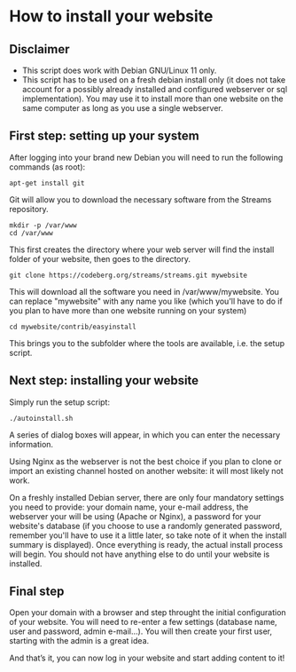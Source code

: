 # How to install your website

## Disclaimer

- This script does work with Debian GNU/Linux 11 only.
- This script has to be used on a fresh debian install only (it does not take account for a possibly already installed and configured webserver or sql implementation). You may use it to install more than one website on the same computer as long as you use a single webserver.

## First step: setting up your system

After logging into your brand new Debian you will need to run the following commands (as root):

    apt-get install git

Git will allow you to download the necessary software from the Streams repository.

    mkdir -p /var/www
    cd /var/www

This first creates the directory where your web server will find the install folder of your website, then goes to the directory.

    git clone https://codeberg.org/streams/streams.git mywebsite

This will download all the software you need in /var/www/mywebsite. You can replace "mywebsite" with any name you like (which you'll have to do if you plan to have more than one website running on your system)

    cd mywebsite/contrib/easyinstall

This brings you to the subfolder where the tools are available, i.e. the setup script.

## Next step: installing your website

Simply run the setup script:

    ./autoinstall.sh

A series of dialog boxes will appear, in which you can enter the necessary information.

Using Nginx as the webserver is not the best choice if you plan to clone or import an existing channel hosted on another website: it will most likely not work.

On a freshly installed Debian server, there are only four mandatory settings you need to provide: your domain name, your e-mail address, the webserver your will be using (Apache or Nginx), a password for your website's database (if you choose to use a randomly generated password, remember you'll have to use it a little later, so take note of it when the install summary is displayed). Once everything is ready, the actual install process will begin. You should not have anything else to do until your website is installed.

## Final step 

Open your domain with a browser and step throught the initial configuration of your website. You will need to re-enter a few settings (database name, user and password, admin e-mail…). You will then create your first user, starting with the admin is a great idea.

And that’s it, you can now log in your website and start adding content to it!
